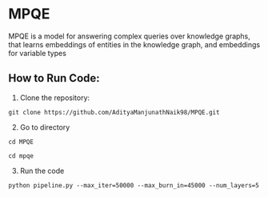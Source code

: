 # MPQE

MPQE is a model for answering complex queries over knowledge graphs, that learns embeddings of entities in the knowledge graph, and embeddings for variable types


## How to Run Code:

1. Clone the repository:

`
git clone https://github.com/AdityaManjunathNaik98/MPQE.git
`

2. Go to directory

`
cd MPQE
`

`
cd mpqe
`

3. Run the code

`
python pipeline.py --max_iter=50000 --max_burn_in=45000 --num_layers=5
`
